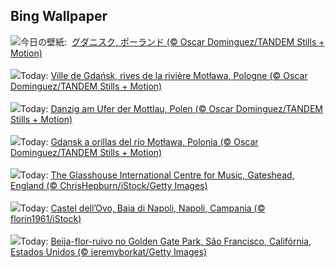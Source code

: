 ## Bing Wallpaper
![](https://www.bing.com/th?id=OHR.BlueGdansk_JA-JP0907344323_UHD.jpg&w=1000)今日の壁紙: &nbsp;[グダニスク, ポーランド (© Oscar Dominguez/TANDEM Stills + Motion)](https://www.bing.com/th?id=OHR.BlueGdansk_JA-JP0907344323_UHD.jpg)
<br><br/>
![](https://www.bing.com/th?id=OHR.BlueGdansk_FR-FR3495478989_UHD.jpg&w=1000)Today: [Ville de Gdańsk, rives de la rivière Motława, Pologne (© Oscar Dominguez/TANDEM Stills + Motion)](https://www.bing.com/th?id=OHR.BlueGdansk_FR-FR3495478989_UHD.jpg)
<br><br/>
![](https://www.bing.com/th?id=OHR.BlueGdansk_DE-DE2028955580_UHD.jpg&w=1000)Today: [Danzig am Ufer der Mottlau, Polen (© Oscar Dominguez/TANDEM Stills + Motion)](https://www.bing.com/th?id=OHR.BlueGdansk_DE-DE2028955580_UHD.jpg)
<br><br/>
![](https://www.bing.com/th?id=OHR.BlueGdansk_ES-ES7748880751_UHD.jpg&w=1000)Today: [Gdansk a orillas del río Motława, Polonia (© Oscar Dominguez/TANDEM Stills + Motion)](https://www.bing.com/th?id=OHR.BlueGdansk_ES-ES7748880751_UHD.jpg)
<br><br/>
![](https://www.bing.com/th?id=OHR.GreatNorthRun2025_EN-GB8681982473_UHD.jpg&w=1000)Today: [The Glasshouse International Centre for Music, Gateshead, England (© ChrisHepburn/iStock/Getty Images)](https://www.bing.com/th?id=OHR.GreatNorthRun2025_EN-GB8681982473_UHD.jpg)
<br><br/>
![](https://www.bing.com/th?id=OHR.GaribaldiNapoli_IT-IT9017622092_UHD.jpg&w=1000)Today: [Castel dell’Ovo, Baia di Napoli, Napoli, Campania (© florin1961/iStock)](https://www.bing.com/th?id=OHR.GaribaldiNapoli_IT-IT9017622092_UHD.jpg)
<br><br/>
![](https://www.bing.com/th?id=OHR.RufousHummer_PT-BR5721753783_UHD.jpg&w=1000)Today: [Beija-flor-ruivo no Golden Gate Park, São Francisco, Califórnia, Estados Unidos (© jeremyborkat/Getty Images)](https://www.bing.com/th?id=OHR.RufousHummer_PT-BR5721753783_UHD.jpg)
<br><br/>
